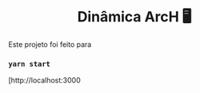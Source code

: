<h1 align="center">Dinâmica ArcH 🖥</h1>

<p>Este projeto foi feito para </p>

### `yarn start`

[http://localhost:3000

